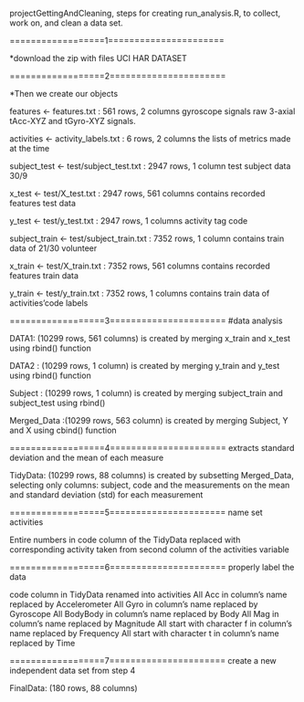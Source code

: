 projectGettingAndCleaning,
steps for creating run_analysis.R, to collect, work on, and clean a data set.

==================1====================== 

  *download the zip with files UCI HAR DATASET


==================2======================
 
  *Then we create our objects
  
  features <- features.txt : 561 rows, 2 columns
  gyroscope signals raw 3-axial tAcc-XYZ and tGyro-XYZ signals.
  
  activities <- activity_labels.txt : 6 rows, 2 columns
  the lists of metrics made at the time
    
  subject_test <- test/subject_test.txt : 2947 rows, 1 column
  test subject data 30/9
  
  x_test <- test/X_test.txt : 2947 rows, 561 columns
  contains recorded features test data
    
  y_test <- test/y_test.txt : 2947 rows, 1 columns
  activity tag code
    
  subject_train <- test/subject_train.txt : 7352 rows, 1 column
  contains train data of 21/30 volunteer 
    
  x_train <- test/X_train.txt : 7352 rows, 561 columns
  contains recorded features train data
  
  y_train <- test/y_train.txt : 7352 rows, 1 columns
  contains train data of activities’code labels


==================3======================
#data analysis

DATA1: (10299 rows, 561 columns) is created by merging x_train and x_test using rbind() function

DATA2 : (10299 rows, 1 column) is created by merging y_train and y_test using rbind() function

Subject : (10299 rows, 1 column) is created by merging subject_train and subject_test using rbind()

Merged_Data :(10299 rows, 563 column) is created by merging Subject, Y and X using cbind() function


==================4======================
extracts standard deviation and the mean of each measure

TidyData: (10299 rows, 88 columns) is created by subsetting Merged_Data, selecting only columns: subject, code and the measurements on the mean and standard deviation (std) for each measurement





==================5======================
name set activities

Entire numbers in code column of the TidyData replaced with corresponding activity taken from second column of the activities variable



==================6======================
properly label the data

code column in TidyData renamed into activities
All Acc in column’s name replaced by Accelerometer
All Gyro in column’s name replaced by Gyroscope
All BodyBody in column’s name replaced by Body
All Mag in column’s name replaced by Magnitude
All start with character f in column’s name replaced by Frequency
All start with character t in column’s name replaced by Time


==================7======================
create a new independent data set from step 4

FinalData:  (180 rows, 88 columns) 




